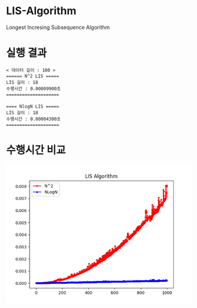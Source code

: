 # LIS-Algorithm
Longest Incresing Subsequence Algorithm



# 실행 결과

```
< 데이터 길이 : 100 >
====== N^2 LIS =====
LIS 길이 : 18
수행시간 : 0.00009900초
====================

==== NlogN LIS =====
LIS 길이 : 18
수행시간 : 0.00004300초
====================
```



# 수행시간 비교

![](plot.png)

